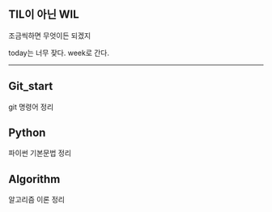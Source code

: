 TIL이 아닌 WIL
-----------------------------------------
조금씩하면 무엇이든 되겠지

today는 너무 잦다. week로 간다.

----
## Git_start
git 명령어 정리

## Python
파이썬 기본문법 정리

## Algorithm
알고리즘 이론 정리
